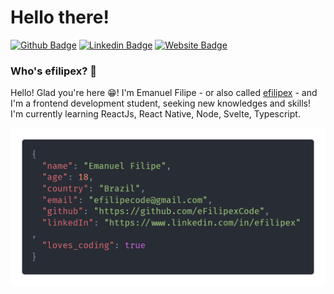 # Hello there!
[![Github Badge](https://img.shields.io/badge/-Github-000?style=flat-square&logo=Github&logoColor=white&link=https://github.com/efilipexcode)](https://github.com/efilipexcode)
[![Linkedin Badge](https://img.shields.io/badge/-LinkedIn-blue?style=flat-square&logo=Linkedin&logoColor=white&link=https://www.linkedin.com/in/efilipexcode/)](https://www.linkedin.com/in/efilipex/)
[![Website Badge](https://img.shields.io/badge/Website-Portfolio-orange?style=flat-square&link=https://https://efilipex.netlify.app)](https://efilipex.netlify.app)

### Who's efilipex? 🤔
Hello! Glad you're here 😁! I'm Emanuel Filipe - or also called [efilipex](https://efilipex.netlify.app/) - and I'm a frontend development student, seeking new knowledges and skills! I'm currently learning ReactJs, React Native, Node, Svelte, Typescript.

<div align="center" >
  <img src="./emanuel.PNG">
</div>
